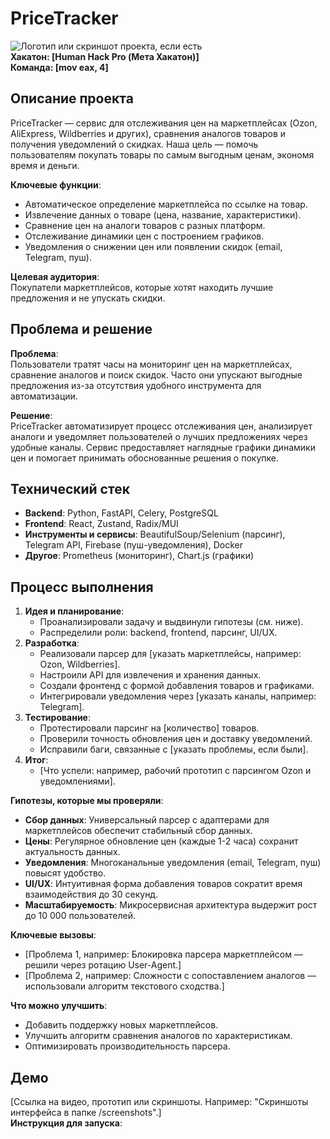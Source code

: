 # PriceTracker

![Логотип или скриншот проекта, если есть](ссылка_на_изображение)  
**Хакатон: [Human Hack Pro (Мета Хакатон)]**  
**Команда: [mov eax, 4]**

## Описание проекта

PriceTracker — сервис для отслеживания цен на маркетплейсах (Ozon, AliExpress, Wildberries и других), сравнения аналогов товаров и получения уведомлений о скидках. Наша цель — помочь пользователям покупать товары по самым выгодным ценам, экономя время и деньги.

**Ключевые функции**:  
- Автоматическое определение маркетплейса по ссылке на товар.  
- Извлечение данных о товаре (цена, название, характеристики).  
- Сравнение цен на аналоги товаров с разных платформ.  
- Отслеживание динамики цен с построением графиков.  
- Уведомления о снижении цен или появлении скидок (email, Telegram, пуш).  

**Целевая аудитория**:  
Покупатели маркетплейсов, которые хотят находить лучшие предложения и не упускать скидки.

## Проблема и решение

**Проблема**:  
Пользователи тратят часы на мониторинг цен на маркетплейсах, сравнение аналогов и поиск скидок. Часто они упускают выгодные предложения из-за отсутствия удобного инструмента для автоматизации.

**Решение**:  
PriceTracker автоматизирует процесс отслеживания цен, анализирует аналоги и уведомляет пользователей о лучших предложениях через удобные каналы. Сервис предоставляет наглядные графики динамики цен и помогает принимать обоснованные решения о покупке.

## Технический стек

- **Backend**: Python, FastAPI, Celery, PostgreSQL  
- **Frontend**: React, Zustand, Radix/MUI  
- **Инструменты и сервисы**: BeautifulSoup/Selenium (парсинг), Telegram API, Firebase (пуш-уведомления), Docker  
- **Другое**: Prometheus (мониторинг), Chart.js (графики)

## Процесс выполнения
 
1. **Идея и планирование**:  
   - Проанализировали задачу и выдвинули гипотезы (см. ниже).  
   - Распределили роли: backend, frontend, парсинг, UI/UX.  
2. **Разработка**:  
   - Реализовали парсер для [указать маркетплейсы, например: Ozon, Wildberries].  
   - Настроили API для извлечения и хранения данных.  
   - Создали фронтенд с формой добавления товаров и графиками.  
   - Интегрировали уведомления через [указать каналы, например: Telegram].  
3. **Тестирование**:  
   - Протестировали парсинг на [количество] товаров.  
   - Проверили точность обновления цен и доставку уведомлений.  
   - Исправили баги, связанные с [указать проблемы, если были].  
4. **Итог**:  
   - [Что успели: например, рабочий прототип с парсингом Ozon и уведомлениями].  

**Гипотезы, которые мы проверяли**:  
- **Сбор данных**: Универсальный парсер с адаптерами для маркетплейсов обеспечит стабильный сбор данных.  
- **Цены**: Регулярное обновление цен (каждые 1-2 часа) сохранит актуальность данных.  
- **Уведомления**: Многоканальные уведомления (email, Telegram, пуш) повысят удобство.  
- **UI/UX**: Интуитивная форма добавления товаров сократит время взаимодействия до 30 секунд.  
- **Масштабируемость**: Микросервисная архитектура выдержит рост до 10 000 пользователей.  

**Ключевые вызовы**:  
- [Проблема 1, например: Блокировка парсера маркетплейсом — решили через ротацию User-Agent.]  
- [Проблема 2, например: Сложности с сопоставлением аналогов — использовали алгоритм текстового сходства.]  

**Что можно улучшить**:  
- Добавить поддержку новых маркетплейсов.  
- Улучшить алгоритм сравнения аналогов по характеристикам.  
- Оптимизировать производительность парсера.

## Демо

[Ссылка на видео, прототип или скриншоты. Например: "Скриншоты интерфейса в папке /screenshots".]  
**Инструкция для запуска**:  
